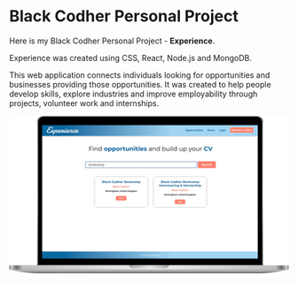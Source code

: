 # Black Codher Personal Project

Here is my Black Codher Personal Project - **Experience**.

Experience was created using CSS, React, Node.js and MongoDB.

This web application connects individuals looking for opportunities and businesses providing those opportunities. It was created to help people develop skills, explore industries and improve employability through projects, volunteer work and internships.

![alt text](TO-DO-LIST/img/expeirence.png)
